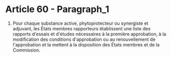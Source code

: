# Article 60 - Paragraph_1

1. Pour chaque substance active, phytoprotecteur ou synergiste et adjuvant, les États membres rapporteurs établissent une liste des rapports d'essais et d'études nécessaires à la première approbation, à la modification des conditions d'approbation ou au renouvellement de l'approbation et la mettent à la disposition des États membres et de la Commission.
